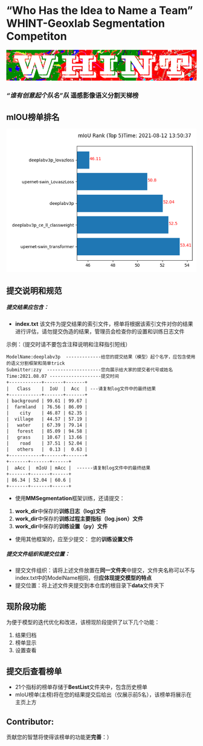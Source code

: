 # “Who Has the Idea to Name a Team” WHINT-Geoxlab Segmentation Competiton
<img src="https://github.com/Vaczzy/ATeamName-GeoxSegCompetiton/raw/main/WHINT/whintlogo.PNG" >


### *“谁有创意起个队名”队* 遥感影像语义分割天梯榜


## mIOU榜单排名
<img src="https://github.com/Vaczzy/ATeamName-GeoxSegCompetiton/raw/main/visual/mIoUrank.png" >


## 提交说明和规范
##### 提交结果应包含：
* **index.txt**
该文件为提交结果的索引文件，榜单将根据该索引文件对你的结果进行评估，请勿提交伪造的结果，管理员会检查你的设置和训练日志文件

示例：（提交时请不要包含注释说明和注释指引短线）
```
ModelName:deeplabv3p  -------------给您的提交结果（模型）起个名字，应包含使用的语义分割框架和简单trick
Submitter:zzy  --------------------您向展示给大家的提交者代号或姓名
Time:2021.08.07 -------------------提交时间
+------------+-------+-------+
|   Class    |  IoU  |  Acc  | ---请复制log文件中的最终结果
+------------+-------+-------+
| background | 99.61 | 99.67 |
|  farmland  | 76.56 | 86.09 |
|    city    | 46.87 | 62.35 |
|  village   | 44.57 | 57.19 |
|   water    | 67.39 | 79.14 |
|   forest   | 85.09 | 94.58 |
|   grass    | 10.67 | 13.66 |
|    road    | 37.51 | 52.04 |
|   others   |  0.13 |  0.63 |
+------------+-------+-------+
+-------+-------+------+
|  aAcc |  mIoU | mAcc |  ------请复制log文件中的最终结果
+-------+-------+------+
| 86.34 | 52.04 | 60.6 |
+-------+-------+------+
```
* 使用**MMSegmentation**框架训练，还请提交：
1. **work_dir**中保存的**训练日志（log)文件**
2. **work_dir**中保存的**训练过程主要指标（log.json）文件**
3. **work_dir**中保存的**训练设置（py）文件**
* 使用其他框架的，应至少提交：
您的**训练设置文件**

##### 提交文件组织和提交位置：
* 提交文件组织：请将上述文件放置在**同一文件夹**中提交，文件夹名称可以不与index.txt中的ModelName相同，但**应体现提交模型的特点**
* 提交位置：将上述文件夹提交到本仓库的根目录下**data**文件夹下

## 现阶段功能
为便于模型的迭代优化和改进，该榜现阶段提供了以下几个功能：
1. 结果归档
2. 榜单显示
3. 设置查看


## 提交后查看榜单
* 21个指标的榜单存储于**BestList**文件夹中，包含历史榜单
* mIoU榜单(主榜)将在您的结果提交后给出（仅展示前5名），该榜单将展示在主页上方

## Contributor:
贡献您的智慧将使得该榜单的功能更**完善**：）
